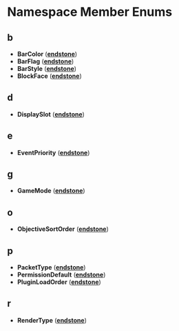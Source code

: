 
# Namespace Member Enums



## b

* **BarColor** ([**endstone**](namespaceendstone.md))
* **BarFlag** ([**endstone**](namespaceendstone.md))
* **BarStyle** ([**endstone**](namespaceendstone.md))
* **BlockFace** ([**endstone**](namespaceendstone.md))


## d

* **DisplaySlot** ([**endstone**](namespaceendstone.md))


## e

* **EventPriority** ([**endstone**](namespaceendstone.md))


## g

* **GameMode** ([**endstone**](namespaceendstone.md))


## o

* **ObjectiveSortOrder** ([**endstone**](namespaceendstone.md))


## p

* **PacketType** ([**endstone**](namespaceendstone.md))
* **PermissionDefault** ([**endstone**](namespaceendstone.md))
* **PluginLoadOrder** ([**endstone**](namespaceendstone.md))


## r

* **RenderType** ([**endstone**](namespaceendstone.md))




